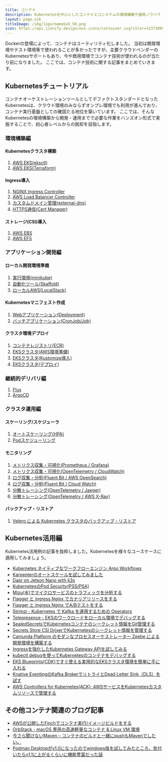 ```yaml
---
title: コンテナ
description: Kubernetesを中心としたコンテナエコシステムの環境構築や運用ノウハウ
layout: page.njk
titleImage: /img/logo/mameka5_50.png
icon: https://api.iconify.design/eos-icons/container.svg?color=%23730099&height=28
---
```


Dockerの登場によって、コンテナはユーティリティ化しました。
当初は開発環境やテスト環境等で使われることが多かったですが、主要クラウドベンダーのKubernetesサポートもあり、今や商用環境でコンテナ技術が使われるのが当たり前になりました。
ここでは、コンテナ技術に関する記事をまとめていきます。

## Kubernetesチュートリアル
コンテナオーケストレーションツールとしてデファクトスタンダードとなったKubernetesは、クラウド環境のみならずオンプレ環境でも利用が進んでおり、コンテナ実行基盤としての確固たる地位を築いています。
ここでは、そんなKubernetesの環境構築から開発・運用までで必要な作業をハンズオン形式で実施することで、初心者レベルからの脱却を目指します。

### 環境構築編
#### Kubernetesクラスタ構築
1. [AWS EKS(eksctl)](/containers/k8s/tutorial/infra/aws-eks-eksctl/)
2. [AWS EKS(Terraform)](/containers/k8s/tutorial/infra/aws-eks-terraform/)

#### Ingress導入
1. [NGINX Ingress Controller](/containers/k8s/tutorial/ingress/ingress-nginx/)
2. [AWS Load Balancer Controller](/containers/k8s/tutorial/ingress/ingress-aws/)
3. [カスタムドメイン管理(external-dns)](/containers/k8s/tutorial/ingress/external-dns/)
4. [HTTPS通信(Cert Manager)](/containers/k8s/tutorial/ingress/https/)

#### ストレージ(CSI)導入
1. [AWS EBS](/containers/k8s/tutorial/storage/ebs/)
2. [AWS EFS](/containers/k8s/tutorial/storage/efs/)

### アプリケーション開発編
#### ローカル開発環境準備
1. [実行環境(minikube)](/containers/k8s/tutorial/app/minikube/)
2. [自動化ツール(Skaffold)](/containers/k8s/tutorial/app/skaffold/)
3. [ローカルAWS(LocalStack)](/containers/k8s/tutorial/app/localstack/)

#### Kubernetesマニフェスト作成
1. [Webアプリケーション(Deployment)](/containers/k8s/tutorial/app/web-app/)
2. [バッチアプリケーション(CronJob/Job)](/containers/k8s/tutorial/app/batch/)

#### クラスタ環境デプロイ
1. [コンテナレジストリ(ECR)](/containers/k8s/tutorial/app/container-registry/)
2. [EKSクラスタ(AWS環境準備)](/containers/k8s/tutorial/app/eks-1/)
3. [EKSクラスタ(Kustomize導入)](/containers/k8s/tutorial/app/eks-2/)
4. [EKSクラスタ(デプロイ)](/containers/k8s/tutorial/app/eks-3/)

### 継続的デリバリ編
1. [Flux](/containers/k8s/tutorial/delivery/flux/)
2. [ArgoCD](/containers/k8s/tutorial/delivery/argocd/)

### クラスタ運用編
#### スケーリング/スケジューラ
1. [オートスケーリング(HPA)](/containers/k8s/tutorial/ops/hpa/)
2. [Podスケジューリング](/containers/k8s/tutorial/ops/scheduling/)

#### モニタリング
1. [メトリクス収集・可視化(Prometheus / Grafana)](/containers/k8s/tutorial/ops/prometheus/)
2. [メトリクス収集・可視化(OpenTelemetry / CloudWatch)](/containers/k8s/tutorial/ops/opentelemetry/)
3. [ログ収集・分析(Fluent Bit / AWS OpenSearch)](/containers/k8s/tutorial/ops/opensearch/)
4. [ログ収集・分析(Fluent Bit / Cloud Watch)](/containers/k8s/tutorial/ops/cloudwatch/)
5. [分散トレーシング(OpenTelemetry / Jaeger)](/containers/k8s/tutorial/ops/jaeger/)
6. [分散トレーシング(OpenTelemetry / AWS X-Ray)](/containers/k8s/tutorial/ops/awsxray/)

#### バックアップ・リストア
1. [Velero による Kubernetes クラスタのバックアップ・リストア](/containers/k8s/tutorial/ops/velero-backup/)

## Kubernetes活用編
Kubernetes活用例の記事を抜粋しました。Kubernetesを様々なユースケースに適用してみましょう。

- [Kubernetes ネイティブなワークフローエンジン Argo Workflows](/containers/k8s/tutorial/advanced/argo-workflows/)
- [Karpenterのオートスケールを試してみました](/blogs/2022/02/13/introduce-karpenter/)
- [Dapr on Jetson Nano with k3s](/blogs/2022/01/03/dapr-on-jetson-nano-with-k3s/)
- [KubernetesのPod Security(PSS/PSA)](/blogs/2022/03/03/pss-psa/)
- [Mizu(水)でマイクロサービスのトラフィックを分析する](/blogs/2022/05/04/mizu-intro/)
- [Flagger と Ingress Nginx でカナリアリリースをする](/blogs/2022/05/08/flagger-nginx-canary/)
- [Flagger と Ingress Nginx でA/Bテストをする](/blogs/2022/05/15/flagger-nginx-abtesting/)
- [Strimzi - Kubernetes で Kafka を運用するための Operators](/blogs/2022/05/25/strimzi-kafka-operators/)
- [Telepresence - EKSのワークロードをローカル環境でデバッグする](/blogs/2022/06/04/telepresence-on-eks/)
- [SealedSecretsでKubernetesコンテナのシークレット情報をGit管理する](/blogs/2022/06/05/introduce-sealedsecrets/)
- [Secrets Store CSI DriverでKubernetesのシークレット情報を管理する](/blogs/2022/07/13/secrets-store-csi-driver-intro/)
- [Camunda Platform のモダンなプロセスオーケストレーター Zeebe による開発環境を構築する](/blogs/2022/07/17/camunda-zeebe/)
- [Ingressを強化したKubernetes Gateway APIを試してみる](/blogs/2022/07/24/k8s-gateway-api-intro/)
- [kubectl debugを使ってKubernetesのコンテナをデバッグする](/blogs/2022/08/25/kubernetes-ephemeral-containers-intro/)
- [EKS Blueprints(CDK)ですぐ使える実用的なEKSクラスタ環境を簡単に手に入れる](/blogs/2022/09/01/eks-blueprints-cdk-intro/)
- [Knative EventingのKafka BrokerでリトライとDead Letter Sink（DLS）を試す](/blogs/2022/09/13/knative-broker-dls/)
- [AWS Controllers for Kubernetes(ACK): AWSサービスをKubernetesカスタムリソースで管理する](/blogs/2022/09/14/aws-controllers-k8s-intro/)

## その他コンテナ関連のブログ記事

- [AWSが公開したFinchでコンテナ実行/イメージビルドをする](/blogs/2022/12/05/finch-intro/)
- [OrbStack - macOS 専用の高速軽量なコンテナ & Linux VM 環境](/blogs/2023/06/21/orbstack/)
- [今さら聞けないMaven – コンテナのビルドと一緒にpushもMavenでしたい。](/blogs/2023/03/02/docker-push-with-maven/)
- [Podman Desktopがv1.0になったのでwindows版を試してみたところ、気付いたらv1.1に上がるくらいに機能豊富だった話](/blogs/2023/06/09/podman-desktop-win/)